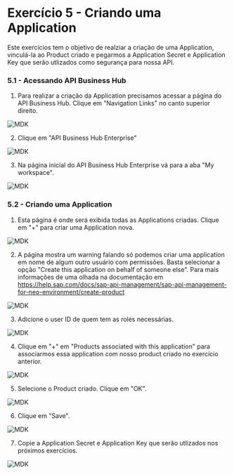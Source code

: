 # Exercício 5 - Criando uma Application

Este exercícios tem o objetivo de realziar a criação de uma Application, vinculá-la ao Product criado e pegarmos a Application Secret e Application Key que serão utlizados como segurança para nossa API.

### 5.1 - Acessando API Business Hub

1. Para realizar a criação da Application precisamos acessar a página do API Business Hub. Clique em "Navigation Links" no canto superior direito.

![MDK](images/img1.png)

2. Clique em "API Business Hub Enterprise"

![MDK](images/img2.png)

3. Na página inicial do API Business Hub Enterprise vá para a aba "My workspace".

![MDK](images/img3.png)


### 5.2 - Criando uma Application 

1. Esta página é onde será exibida todas as Applications criadas. Clique em "+" para criar uma Application nova.

![MDK](images/img4.png)

2. A página mostra um warning falando só podemos criar uma application em nome de algum outro usuário com permissões. Basta selecionar a opção "Create this application on behalf of someone else". Para mais informações de uma olhada na documentação em https://help.sap.com/docs/sap-api-management/sap-api-management-for-neo-environment/create-product

![MDK](images/img5.png)

3. Adicione o user ID de quem tem as roles necessárias.

![MDK](images/img6.png)

4. Clique em "+" em "Products associated with this application" para associarmos essa application com nosso product criado no exercício anterior.

![MDK](images/img7.png)

5. Selecione o Product criado. Clique em "OK".

![MDK](images/img8.png)

6. Clique em "Save".

![MDK](images/img9.png)

7. Copie a Application Secret e Application Key que serão utlizados nos próximos exercícios.

![MDK](images/img10.png)
